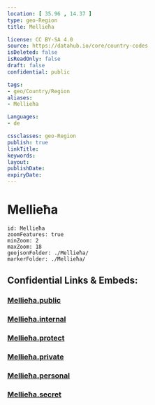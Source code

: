 ```yaml
---
location: [ 35.96 , 14.37 ] 
type: geo-Region
title: Mellieħa

license: CC BY-SA 4.0
source: https://datahub.io/core/country-codes
isDeleted: false
isReadOnly: false
draft: false
confidential: public

tags:
- geo/Country/Region
aliases:
- Mellieħa

Languages:
- de

cssclasses: geo-Region
publish: true
linkTitle: 
keywords: 
layout: 
publishDate: 
expiryDate: 
---
```


# Mellieħa

```leaflet
id: Mellieħa
zoomFeatures: true 
minZoom: 2 
maxZoom: 18
geojsonFolder: ./Mellieħa/
markerFolder: ./Mellieħa/
```


## Confidential Links & Embeds: 

### [Mellieħa.public](/_public/\Earth\Continent\Europe\Europe~South\Malta\Regions~Malta\Tramuntana\counties~TramuntanaMellieħa.public.md) 

### [Mellieħa.internal](/_internal/\Earth\Continent\Europe\Europe~South\Malta\Regions~Malta\Tramuntana\counties~TramuntanaMellieħa.internal.md) 

### [Mellieħa.protect](/_protect/\Earth\Continent\Europe\Europe~South\Malta\Regions~Malta\Tramuntana\counties~TramuntanaMellieħa.protect.md) 

### [Mellieħa.private](/_private/\Earth\Continent\Europe\Europe~South\Malta\Regions~Malta\Tramuntana\counties~TramuntanaMellieħa.private.md) 

### [Mellieħa.personal](/_personal/\Earth\Continent\Europe\Europe~South\Malta\Regions~Malta\Tramuntana\counties~TramuntanaMellieħa.personal.md) 

### [Mellieħa.secret](/_secret/\Earth\Continent\Europe\Europe~South\Malta\Regions~Malta\Tramuntana\counties~TramuntanaMellieħa.secret.md)

